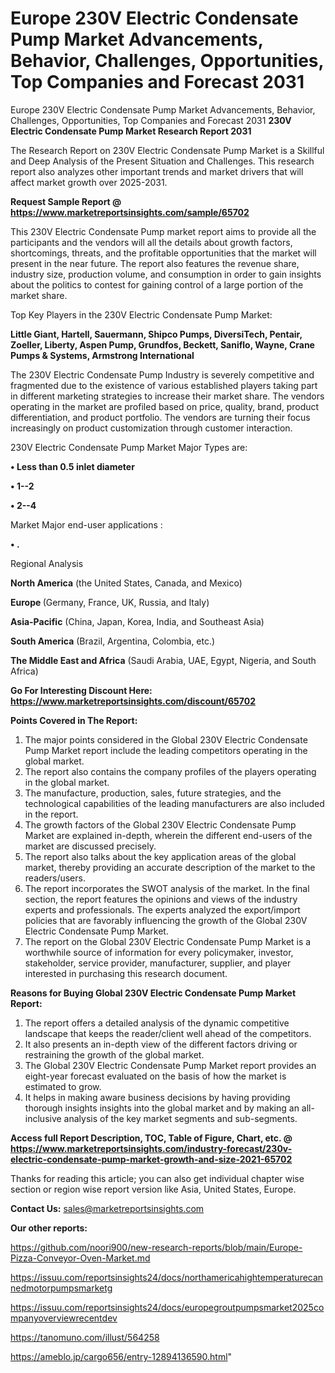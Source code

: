 # Europe 230V Electric Condensate Pump Market Advancements, Behavior, Challenges, Opportunities, Top Companies and Forecast 2031
 Europe 230V Electric Condensate Pump Market Advancements, Behavior, Challenges, Opportunities, Top Companies and Forecast 2031
<strong>230V Electric Condensate Pump Market Research Report 2031</strong>

The Research Report on 230V Electric Condensate Pump Market is a Skillful and Deep Analysis of the Present Situation and Challenges. This research report also analyzes other important trends and market drivers that will affect market growth over 2025-2031.

<strong>Request Sample Report @ <a href=https://www.marketreportsinsights.com/sample/65702>https://www.marketreportsinsights.com/sample/65702</a></strong>

This 230V Electric Condensate Pump market report aims to provide all the participants and the vendors will all the details about growth factors, shortcomings, threats, and the profitable opportunities that the market will present in the near future. The report also features the revenue share, industry size, production volume, and consumption in order to gain insights about the politics to contest for gaining control of a large portion of the market share.

Top Key Players in the 230V Electric Condensate Pump Market:

<strong>Little Giant, Hartell, Sauermann, Shipco Pumps, DiversiTech, Pentair, Zoeller, Liberty, Aspen Pump, Grundfos, Beckett, Saniflo, Wayne, Crane Pumps & Systems, Armstrong International</strong>

The 230V Electric Condensate Pump Industry is severely competitive and fragmented due to the existence of various established players taking part in different marketing strategies to increase their market share. The vendors operating in the market are profiled based on price, quality, brand, product differentiation, and product portfolio. The vendors are turning their focus increasingly on product customization through customer interaction.

230V Electric Condensate Pump Market Major Types are:

<strong>• Less than 0.5 inlet diameter

• 1--2

• 2--4</strong>

Market Major end-user applications :

<strong>• .</strong>

Regional Analysis

</u><strong><b>North America</b></strong> (the United States, Canada, and Mexico)

<strong><b>Europe </b></strong>(Germany, France, UK, Russia, and Italy)

<strong><b>Asia-Pacific</b></strong> (China, Japan, Korea, India, and Southeast Asia)

<strong><b>South America</b></strong> (Brazil, Argentina, Colombia, etc.)

<strong><b>The Middle East and Africa</b></strong> (Saudi Arabia, UAE, Egypt, Nigeria, and South Africa)

<strong>Go For Interesting Discount Here: <a href=https://www.marketreportsinsights.com/discount/65702>https://www.marketreportsinsights.com/discount/65702</a></strong>

<strong>Points Covered in The Report:</strong>
<ol>
  <li>The major points considered in the Global 230V Electric Condensate Pump Market report include the leading competitors operating in the global market.</li>
  <li>The report also contains the company profiles of the players operating in the global market.</li>
  <li>The manufacture, production, sales, future strategies, and the technological capabilities of the leading manufacturers are also included in the report.</li>
  <li>The growth factors of the Global 230V Electric Condensate Pump Market are explained in-depth, wherein the different end-users of the market are discussed precisely.</li>
  <li>The report also talks about the key application areas of the global market, thereby providing an accurate description of the market to the readers/users.</li>
  <li>The report incorporates the SWOT analysis of the market. In the final section, the report features the opinions and views of the industry experts and professionals. The experts analyzed the export/import policies that are favorably influencing the growth of the Global 230V Electric Condensate Pump Market.</li>
  <li>The report on the Global 230V Electric Condensate Pump Market is a worthwhile source of information for every policymaker, investor, stakeholder, service provider, manufacturer, supplier, and player interested in purchasing this research document.</li>
</ol>
<strong>Reasons for Buying Global 230V Electric Condensate Pump Market Report:</strong>

<ol>
  <li>The report offers a detailed analysis of the dynamic competitive landscape that keeps the reader/client well ahead of the competitors.</li>
  <li>It also presents an in-depth view of the different factors driving or restraining the growth of the global market.</li>
  <li>The Global 230V Electric Condensate Pump Market report provides an eight-year forecast evaluated on the basis of how the market is estimated to grow.</li>
  <li>It helps in making aware business decisions by having providing thorough insights insights into the global market and by making an all-inclusive analysis of the key market segments and sub-segments.</li>
</ol>
<strong>Access full Report Description, TOC, Table of Figure, Chart, etc. @ <a href=https://www.marketreportsinsights.com/industry-forecast/230v-electric-condensate-pump-market-growth-and-size-2021-65702>https://www.marketreportsinsights.com/industry-forecast/230v-electric-condensate-pump-market-growth-and-size-2021-65702</a></strong>


Thanks for reading this article; you can also get individual chapter wise section or region wise report version like Asia, United States, Europe.

<strong>Contact Us:</strong>
sales@marketreportsinsights.com

<strong>Our other reports:</strong>

<a href=https://github.com/noori900/new-research-reports/blob/main/Europe-Pizza-Conveyor-Oven-Market.md>https://github.com/noori900/new-research-reports/blob/main/Europe-Pizza-Conveyor-Oven-Market.md</a>

<a href=https://issuu.com/reportsinsights24/docs/northamericahightemperaturecannedmotorpumpsmarketg>https://issuu.com/reportsinsights24/docs/northamericahightemperaturecannedmotorpumpsmarketg</a>

<a href=https://issuu.com/reportsinsights24/docs/europegroutpumpsmarket2025companyoverviewrecentdev>https://issuu.com/reportsinsights24/docs/europegroutpumpsmarket2025companyoverviewrecentdev</a>

<a href=https://tanomuno.com/illust/564258>https://tanomuno.com/illust/564258</a>

<a href=https://ameblo.jp/cargo656/entry-12894136590.html>https://ameblo.jp/cargo656/entry-12894136590.html</a>"
